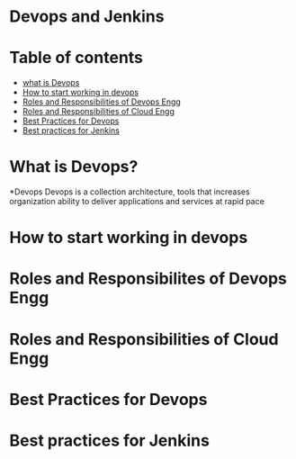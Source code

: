 Devops and Jenkins 
================


Table of contents
=================

<!--ts-->
   * [what is Devops](#what-is-devops)
   * [How to start working in devops](#how-to-start-working-in-devops)
   * [Roles and Responsibilities of Devops Engg](#roles-and-responsibilities-of-devops-engg)
   * [Roles and Responsibilities of Cloud Engg](#roles-and-responsibilities-of-cloud-engg)
   * [Best Practices for Devops](#best-practices-for-devops)
   * [Best practices for Jenkins](#best-practices-for-jenkins)
<!--te-->

 What is Devops?
 ==============
*Devops 
Devops is a collection architecture, tools that increases organization ability to deliver applications and services at rapid pace


How to start working in devops
==============================

Roles and Responsibilites of Devops Engg
=======================================

Roles and Responsibilities of Cloud Engg
========================================

Best Practices for Devops
=======================

Best practices for Jenkins
==========================
